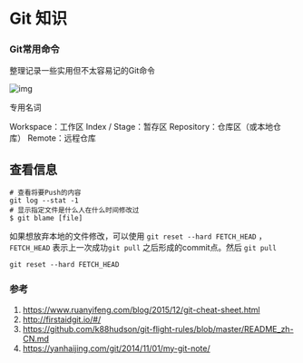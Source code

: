 # Git 知识

### Git常用命令

整理记录一些实用但不太容易记的Git命令

![img](http://www.ruanyifeng.com/blogimg/asset/2015/bg2015120901.png)

专用名词

Workspace：工作区
Index / Stage：暂存区
Repository：仓库区（或本地仓库）
Remote：远程仓库



## 查看信息

```shell 
# 查看将要Push的内容
git log --stat -1
# 显示指定文件是什么人在什么时间修改过
$ git blame [file]
```



如果想放弃本地的文件修改，可以使用 `git reset --hard FETCH_HEAD` ，`FETCH_HEAD` 表示上一次成功`git pull` 之后形成的commit点。然后 `git pull`

```
git reset --hard FETCH_HEAD	
```

### 参考

1. https://www.ruanyifeng.com/blog/2015/12/git-cheat-sheet.html
2. http://firstaidgit.io/#/
3. https://github.com/k88hudson/git-flight-rules/blob/master/README_zh-CN.md
4. https://yanhaijing.com/git/2014/11/01/my-git-note/